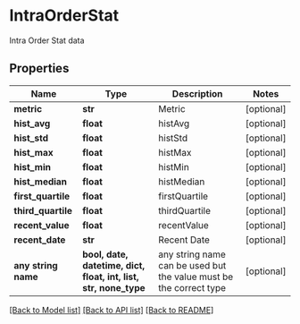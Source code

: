 # IntraOrderStat

Intra Order Stat data

## Properties
Name | Type | Description | Notes
------------ | ------------- | ------------- | -------------
**metric** | **str** | Metric | [optional] 
**hist_avg** | **float** | histAvg | [optional] 
**hist_std** | **float** | histStd | [optional] 
**hist_max** | **float** | histMax | [optional] 
**hist_min** | **float** | histMin | [optional] 
**hist_median** | **float** | histMedian | [optional] 
**first_quartile** | **float** | firstQuartile | [optional] 
**third_quartile** | **float** | thirdQuartile | [optional] 
**recent_value** | **float** | recentValue | [optional] 
**recent_date** | **str** | Recent Date | [optional] 
**any string name** | **bool, date, datetime, dict, float, int, list, str, none_type** | any string name can be used but the value must be the correct type | [optional]

[[Back to Model list]](../README.md#documentation-for-models) [[Back to API list]](../README.md#documentation-for-api-endpoints) [[Back to README]](../README.md)


